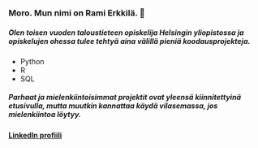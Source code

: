 ###  Moro. Mun nimi on Rami Erkkilä. 👋

##### Olen toisen vuoden taloustieteen opiskelija Helsingin yliopistossa ja opiskelujen ohessa tulee tehtyä aina välillä pieniä koodausprojekteja.

* Python 
* R 
* SQL 

##### Parhaat ja mielenkiintoisimmat projektit ovat yleensä kiinnitettyinä etusivulla, mutta muutkin kannattaa käydä vilasemassa, jos mielenkiintoa löytyy.

#### [LinkedIn profiili](https://www.linkedin.com/in/rami-erkkil%C3%A4/ "Named link title")
<!--
**Rapasi/Rapasi** is a ✨ _special_ ✨ repository because its `README.md` (this file) appears on your GitHub profile.

Here are some ideas to get you started:

- 🔭 I’m currently working on ...
- 🌱 I’m currently learning ...
- 👯 I’m looking to collaborate on ...
- 🤔 I’m looking for help with ...
- 💬 Ask me about ...
- 📫 How to reach me: ...
- 😄 Pronouns: ...
- ⚡ Fun fact: ...
-->
